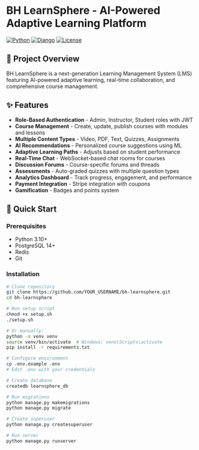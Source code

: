 # BH LearnSphere - AI-Powered Adaptive Learning Platform

[![Python](https://img.shields.io/badge/Python-3.10+-blue.svg)](https://www.python.org/)
[![Django](https://img.shields.io/badge/Django-4.2-green.svg)](https://www.djangoproject.com/)
[![License](https://img.shields.io/badge/License-MIT-yellow.svg)](LICENSE)

## 🎯 Project Overview

BH LearnSphere is a next-generation Learning Management System (LMS) featuring AI-powered adaptive learning, real-time collaboration, and comprehensive course management.

## ✨ Features

- **Role-Based Authentication** - Admin, Instructor, Student roles with JWT
- **Course Management** - Create, update, publish courses with modules and lessons
- **Multiple Content Types** - Video, PDF, Text, Quizzes, Assignments
- **AI Recommendations** - Personalized course suggestions using ML
- **Adaptive Learning Paths** - Adjusts based on student performance
- **Real-Time Chat** - WebSocket-based chat rooms for courses
- **Discussion Forums** - Course-specific forums and threads
- **Assessments** - Auto-graded quizzes with multiple question types
- **Analytics Dashboard** - Track progress, engagement, and performance
- **Payment Integration** - Stripe integration with coupons
- **Gamification** - Badges and points system

## 🚀 Quick Start

### Prerequisites
- Python 3.10+
- PostgreSQL 14+
- Redis
- Git

### Installation
```bash
# Clone repository
git clone https://github.com/YOUR_USERNAME/bh-learnsphere.git
cd bh-learnsphere

# Run setup script
chmod +x setup.sh
./setup.sh

# Or manually:
python -m venv venv
source venv/bin/activate  # Windows: venv\Scripts\activate
pip install -r requirements.txt

# Configure environment
cp .env.example .env
# Edit .env with your credentials

# Create database
createdb learnsphere_db

# Run migrations
python manage.py makemigrations
python manage.py migrate

# Create superuser
python manage.py createsuperuser

# Run server
python manage.py runserver

